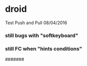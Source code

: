 # droid
Test Push and Pull
08/04/2016
### still bugs with "softkeyboard"
### still FC when "hints conditions"
#######